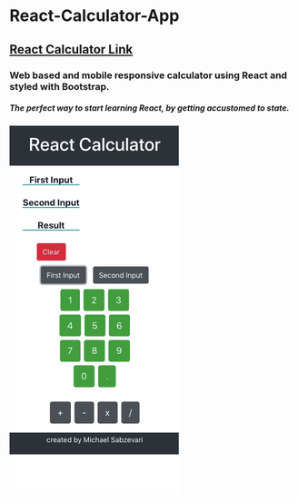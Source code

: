 # React-Calculator-App
## [React Calculator Link](http://react-calculator-by-ms.surge.sh/)

### Web based and mobile responsive calculator using React and styled with Bootstrap.

##### The perfect way to start learning React, by getting accustomed to state.

![](calculator.gif)
